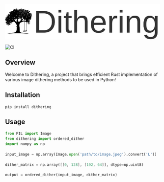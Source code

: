 <p align="center">
    <br>
    <img src="resources/dithering.svg" width="600"/>
    <br>
<p>

![CI](https://github.com/BackyardML/dithering/actions/workflows/CI.yml/badge.svg)

## Overview
Welcome to Dithering, a project that brings efficient Rust implementation of various image dithering methods to be used in Python!

## Installation
```
pip install dithering
```

## Usage
```python
from PIL import Image
from dithering import ordered_dither
import numpy as np

input_image = np.array(Image.open('path/to/image.jpeg').convert('L'))

dither_matrix = np.array([[0, 128], [192, 64]], dtype=np.uint8)

output = ordered_dither(input_image, dither_matrix)


```
